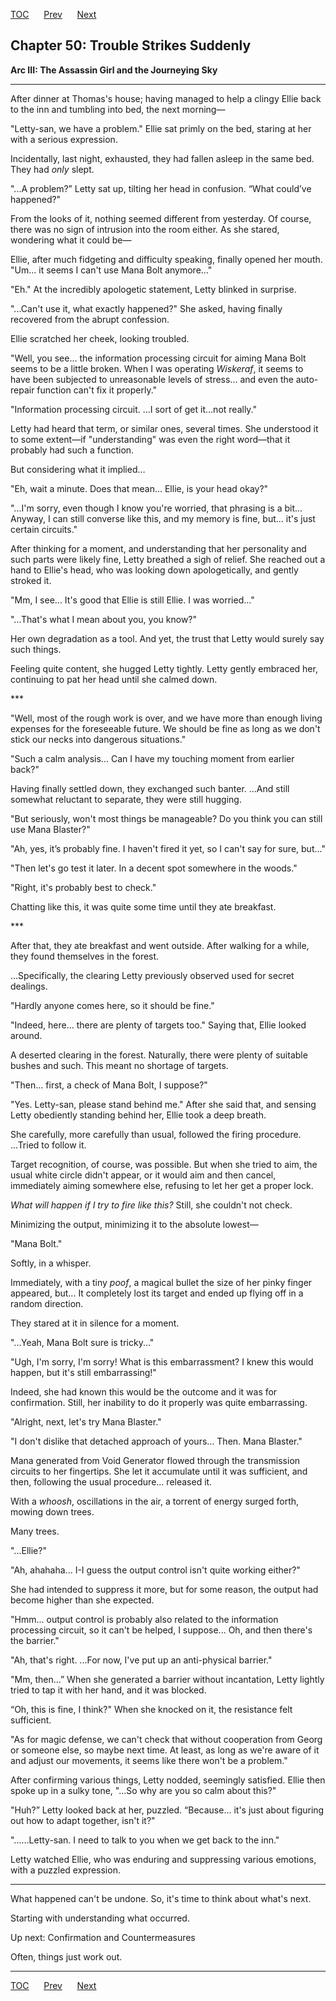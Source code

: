[TOC](../readme.md)&nbsp;&nbsp;&nbsp;&nbsp;&nbsp;&nbsp;[Prev](index_split_025.md)&nbsp;&nbsp;&nbsp;&nbsp;&nbsp;&nbsp;[Next](index_split_027.md)



## Chapter 50: Trouble Strikes Suddenly

**Arc III: The Assassin Girl and the Journeying Sky**

------------------------------------------------------------------------

After dinner at Thomas's house; having managed to help a clingy Ellie
back to the inn and tumbling into bed, the next morning—

"Letty-san, we have a problem." Ellie sat primly on the bed, staring at
her with a serious expression.

Incidentally, last night, exhausted, they had fallen asleep in the same
bed. They had *only* slept.

"...A problem?” Letty sat up, tilting her head in confusion. “What
could’ve happened?"

From the looks of it, nothing seemed different from yesterday. Of
course, there was no sign of intrusion into the room either. As she
stared, wondering what it could be—

Ellie, after much fidgeting and difficulty speaking, finally opened her
mouth. "Um... it seems I can't use Mana Bolt anymore..."

"Eh." At the incredibly apologetic statement, Letty blinked in surprise.

"...Can't use it, what exactly happened?" She asked, having finally
recovered from the abrupt confession.

Ellie scratched her cheek, looking troubled.

"Well, you see... the information processing circuit for aiming Mana
Bolt seems to be a little broken. When I was operating *Wiskeraf*, it
seems to have been subjected to unreasonable levels of stress... and
even the auto-repair function can't fix it properly."

"Information processing circuit. ...I sort of get it…not really."

Letty had heard that term, or similar ones, several times. She
understood it to some extent—if "understanding" was even the right
word—that it probably had such a function.

But considering what it implied…

"Eh, wait a minute. Does that mean... Ellie, is your head okay?"

"...I'm sorry, even though I know you're worried, that phrasing is a
bit... Anyway, I can still converse like this, and my memory is fine,
but... it's just certain circuits."

After thinking for a moment, and understanding that her personality and
such parts were likely fine, Letty breathed a sigh of relief. She
reached out a hand to Ellie's head, who was looking down apologetically,
and gently stroked it.

"Mm, I see... It's good that Ellie is still Ellie. I was worried..."

"...That's what I mean about you, you know?"

Her own degradation as a tool. And yet, the trust that Letty would
surely say such things.

Feeling quite content, she hugged Letty tightly. Letty gently embraced
her, continuing to pat her head until she calmed down.

\*\*\*

"Well, most of the rough work is over, and we have more than enough
living expenses for the foreseeable future. We should be fine as long as
we don't stick our necks into dangerous situations."

"Such a calm analysis... Can I have my touching moment from earlier
back?"

Having finally settled down, they exchanged such banter. ...And still
somewhat reluctant to separate, they were still hugging.

"But seriously, won't most things be manageable? Do you think you can
still use Mana Blaster?"

"Ah, yes, it’s probably fine. I haven't fired it yet, so I can't say for
sure, but..."

"Then let's go test it later. In a decent spot somewhere in the woods."

"Right, it's probably best to check."

Chatting like this, it was quite some time until they ate breakfast.

\*\*\*

After that, they ate breakfast and went outside. After walking for a
while, they found themselves in the forest.

...Specifically, the clearing Letty previously observed used for secret
dealings.

"Hardly anyone comes here, so it should be fine."

"Indeed, here... there are plenty of targets too." Saying that, Ellie
looked around.

A deserted clearing in the forest. Naturally, there were plenty of
suitable bushes and such. This meant no shortage of targets.

"Then... first, a check of Mana Bolt, I suppose?"

"Yes. Letty-san, please stand behind me." After she said that, and
sensing Letty obediently standing behind her, Ellie took a deep breath.

She carefully, more carefully than usual, followed the firing procedure.
...Tried to follow it.

Target recognition, of course, was possible. But when she tried to aim,
the usual white circle didn't appear, or it would aim and then cancel,
immediately aiming somewhere else, refusing to let her get a proper
lock.

*What will happen if I try to fire like this?* Still, she couldn't not
check.

Minimizing the output, minimizing it to the absolute lowest—

"Mana Bolt."

Softly, in a whisper.

Immediately, with a tiny *poof*, a magical bullet the size of her pinky
finger appeared, but... It completely lost its target and ended up
flying off in a random direction.

They stared at it in silence for a moment.

"...Yeah, Mana Bolt sure is tricky..."

"Ugh, I'm sorry, I'm sorry! What is this embarrassment? I knew this
would happen, but it's still embarrassing!"

Indeed, she had known this would be the outcome and it was for
confirmation. Still, her inability to do it properly was quite
embarrassing.

"Alright, next, let's try Mana Blaster."

"I don't dislike that detached approach of yours… Then. Mana Blaster."

Mana generated from Void Generator flowed through the transmission
circuits to her fingertips. She let it accumulate until it was
sufficient, and then, following the usual procedure... released it.

With a *whoosh*, oscillations in the air, a torrent of energy surged
forth, mowing down trees.

Many trees.

"...Ellie?"

"Ah, ahahaha... I-I guess the output control isn't quite working
either?"

She had intended to suppress it more, but for some reason, the output
had become higher than she expected.

"Hmm... output control is probably also related to the information
processing circuit, so it can't be helped, I suppose... Oh, and then
there's the barrier."

"Ah, that's right. ...For now, I've put up an anti-physical barrier."

"Mm, then…” When she generated a barrier without incantation, Letty
lightly tried to tap it with her hand, and it was blocked.

“Oh, this is fine, I think?" When she knocked on it, the resistance felt
sufficient.

"As for magic defense, we can't check that without cooperation from
Georg or someone else, so maybe next time. At least, as long as we're
aware of it and adjust our movements, it seems like there won't be a
problem."

After confirming various things, Letty nodded, seemingly satisfied.
Ellie then spoke up in a sulky tone, "...So why are you so calm about
this?"

"Huh?” Letty looked back at her, puzzled. “Because... it's just about
figuring out how to adapt together, isn't it?"

"......Letty-san. I need to talk to you when we get back to the inn."

Letty watched Ellie, who was enduring and suppressing various emotions,
with a puzzled expression.

------------------------------------------------------------------------

What happened can't be undone. So, it's time to think about what's next.

Starting with understanding what occurred.

Up next: Confirmation and Countermeasures

Often, things just work out.


---
[TOC](../readme.md)&nbsp;&nbsp;&nbsp;&nbsp;&nbsp;&nbsp;[Prev](index_split_025.md)&nbsp;&nbsp;&nbsp;&nbsp;&nbsp;&nbsp;[Next](index_split_027.md)

